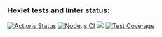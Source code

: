 ### Hexlet tests and linter status:
[![Actions Status](https://github.com/alekseevgr/frontend-project-46/workflows/hexlet-check/badge.svg)](https://github.com/alekseevgr/frontend-project-46/actions)
[![Node.js CI](https://github.com/alekseevgr/frontend-project-46/actions/workflows/node.js.yml/badge.svg)](https://github.com/alekseevgr/frontend-project-46/actions/workflows/node.js.yml)
<a href="https://codeclimate.com/github/alekseevgr/frontend-project-46/maintainability"><img src="https://api.codeclimate.com/v1/badges/360efcf317da4cc44f03/maintainability" /></a>
[![Test Coverage](https://api.codeclimate.com/v1/badges/360efcf317da4cc44f03/test_coverage)](https://codeclimate.com/github/alekseevgr/frontend-project-46/test_coverage)